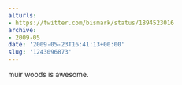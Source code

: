 ```yaml
---
alturls:
- https://twitter.com/bismark/status/1894523016
archive:
- 2009-05
date: '2009-05-23T16:41:13+00:00'
slug: '1243096873'
---
```


muir woods is awesome.

